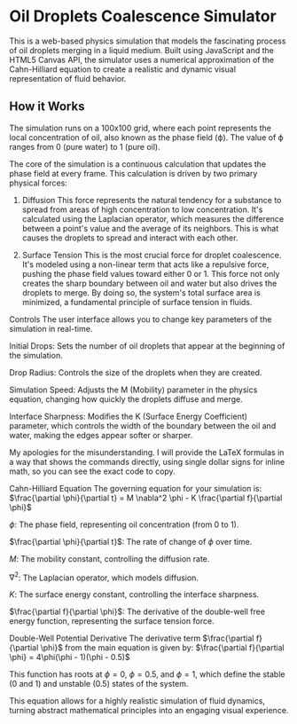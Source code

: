 # Oil Droplets Coalescence Simulator
This is a web-based physics simulation that models the fascinating process of oil droplets merging in a liquid medium. Built using JavaScript and the HTML5 Canvas API, the simulator uses a numerical approximation of the Cahn-Hilliard equation to create a realistic and dynamic visual representation of fluid behavior.

## How it Works
The simulation runs on a 100x100 grid, where each point represents the local concentration of oil, also known as the phase field (ϕ). The value of ϕ ranges from 0 (pure water) to 1 (pure oil).

The core of the simulation is a continuous calculation that updates the phase field at every frame. This calculation is driven by two primary physical forces:

1. Diffusion
This force represents the natural tendency for a substance to spread from areas of high concentration to low concentration. It's calculated using the Laplacian operator, which measures the difference between a point's value and the average of its neighbors. This is what causes the droplets to spread and interact with each other.

2. Surface Tension
This is the most crucial force for droplet coalescence. It's modeled using a non-linear term that acts like a repulsive force, pushing the phase field values toward either 0 or 1. This force not only creates the sharp boundary between oil and water but also drives the droplets to merge. By doing so, the system's total surface area is minimized, a fundamental principle of surface tension in fluids.

Controls
The user interface allows you to change key parameters of the simulation in real-time.

Initial Drops: Sets the number of oil droplets that appear at the beginning of the simulation.

Drop Radius: Controls the size of the droplets when they are created.

Simulation Speed: Adjusts the M (Mobility) parameter in the physics equation, changing how quickly the droplets diffuse and merge.

Interface Sharpness: Modifies the K (Surface Energy Coefficient) parameter, which controls the width of the boundary between the oil and water, making the edges appear softer or sharper.

My apologies for the misunderstanding. I will provide the LaTeX formulas in a way that shows the commands directly, using single dollar signs for inline math, so you can see the exact code to copy.

Cahn-Hilliard Equation
The governing equation for your simulation is:
$\frac{\partial \phi}{\partial t} = M \nabla^2 \phi - K \frac{\partial f}{\partial \phi}$

$\phi$: The phase field, representing oil concentration (from 0 to 1).

$\frac{\partial \phi}{\partial t}$: The rate of change of $\phi$ over time.

$M$: The mobility constant, controlling the diffusion rate.

$\nabla^2$: The Laplacian operator, which models diffusion.

$K$: The surface energy constant, controlling the interface sharpness.

$\frac{\partial f}{\partial \phi}$: The derivative of the double-well free energy function, representing the surface tension force.

Double-Well Potential Derivative
The derivative term $\frac{\partial f}{\partial \phi}$ from the main equation is given by:
$\frac{\partial f}{\partial \phi} = 4\phi(\phi - 1)(\phi - 0.5)$

This function has roots at $\phi = 0$, $\phi = 0.5$, and $\phi = 1$, which define the stable (0 and 1) and unstable (0.5) states of the system.
​
 
This equation allows for a highly realistic simulation of fluid dynamics, turning abstract mathematical principles into an engaging visual experience.
